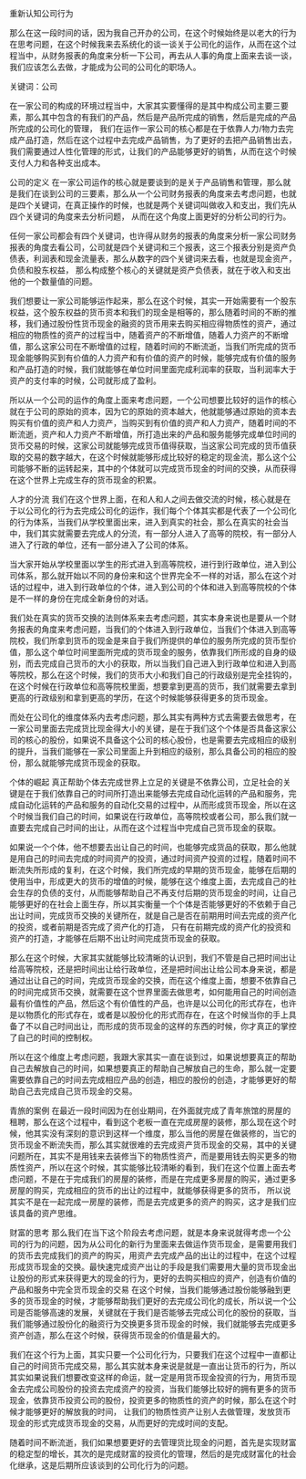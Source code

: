 重新认知公司行为

那么在这一段时间的话，因为我自己开办的公司，在这个时候始终是以老大的行为在思考问题，在这个时候我来去系统化的谈一谈关于公司化的运作，从而在这个过程当中，从财务报表的角度来分析一下公司，再去从人事的角度上面来去谈一谈，我们应该怎么去做，才能成为公司的公司化的职场人。

关键词：公司

在一家公司的构成的环境过程当中，大家其实要懂得的是其中构成公司主要三要素，那么其中包含的有我们的产品，然后是产品所完成的销售，然后是完成的产品所完成的公司化的管理， 我们在运作一家公司的核心都是在于依靠人力/物力去完成产品打造，然后在这个过程中去完成产品销售，为了更好的去把产品销售出去，我们需要通过人性化管理的形式，让我们的产品能够更好的销售，从而在这个时候支付人力和各种支出成本。

公司的定义
在一家公司运作的核心就是要谈到的是关于产品销售和管理，那么就是我们在谈到公司的三要素，那么从一个公司财务报表的角度来去考虑问题，也就是四个关键词，在真正操作的时候，也就是两个关键词叫做收入和支出，我们先从四个关键词的角度来去分析问题， 从而在这个角度上面更好的分析公司的行为。

任何一家公司都会有四个关键词，也许得从财务的报表的角度来分析一家公司财务报表的角度去看公司，公司就是四个关键词和三个报表，这三个报表分别是资产负债表，利润表和现金流量表，那么从数字的四个关键词来去看，也就是现金资产，负债和股东权益， 那么构成整个核心的关键就是资产负债表，就在于收入和支出他的一个数量值的问题。

我们想要让一家公司能够运作起来，那么在这个时候，其实一开始需要有一个股东权益，这个股东权益的货币资本和我们的现金是相等的，那么随着时间的不断的推移，我们通过股份性货币现金的融资的货币用来去购买相应得物质性的资产，通过相应的物质性的资产的过程当中，随着资产的不断增值，随着人力资产的不断增值，那么这家公司在不断增值的过程，随着时间的不断流逝，当我们所完成的货币现金能够购买到有价值的人力资产和有价值的资产的时候，能够完成有价值的服务和产品打造的时候，我们就能够在单位时间里面完成利润率的获取，当利润率大于资产的支付率的时候，公司就形成了盈利。

所以从一个公司的运作的角度上面来考虑问题，一个公司想要比较好的运作的核心就在于公司的原始的资本，因为它的原始的资本越大，他就能够通过原始的资本去购买有价值的资产和人力资产，当购买到有价值的资产和人力资产，随着时间的不断流逝，资产和人力资产不断增值，所打造出来的产品和服务能够完成单位时间的货币交易的时候，这家公司就能够完成货币值得获取，当这家公司完成的货币值获取的交易的数字越大，在这个时候就能够形成比较好的稳定的现金流，那么这个公司能够不断的运转起来，其中的个体就可以完成货币现金的时间的交换，从而获得在这个世界上完成生存的货币现金的积累。

人才的分流
我们在这个世界上面，在和人和人之间去做交流的时候，核心就是在于以公司化的行为去完成公司化的运作，我们每个个体其实都是代表了一个公司化的行为体系，当我们从学校里面出来，进入到真实的社会，那么在真实的社会当中，我们其实就需要去完成人的分流，有一部分人进入了高等的院校，有一部分人进入了行政的单位，还有一部分进入了公司的体系。

当大家开始从学校里面以学生的形式进入到高等院校，进行到行政单位，进入到公司体系，那么就开始以不同的身份来和这个世界完全不一样的对话，那么在这个对话的过程中，进入到行政单位的个体，进入到公司的个体和进入到高等院校的个体是不一样的身份在完成全新身份的对话。

我们处在真实的货币交换的法则体系来去考虑问题，其实本身来说也是要从一个财务报表的角度来考虑问题，当我们的个体进入到行政单位，当我们个体进入到高等院校，我们所拿到货币的现金是来自于我们所提供的单位的服务所完成的货币型价值，那么这个单位时间里面所完成的货币现金的服务，依靠我们所形成的自身的级别，而去完成自己货币的大小的获取，所以当我们自己进入到行政单位和进入到高等院校，那么在这个时候，我们的货币大小和我们自己的行政级别是完全挂钩的， 在这个时候在行政单位和高等院校里面，想要拿到更高的货币，我们就需要去拿到更高的行政级别和拿到更高的学历，在这个时候能够获得更多的货币现金。

而处在公司化的维度体系内去考虑问题，那么其实有两种方式去需要去做思考，在一家公司里面去完成货比现金得大小的关键，是在于我们这个个体是否具备这家公司的核心的股份，如果说不具备这个公司的核心股份，也是需要去完成相应的级别的提升，当我们能够在一家公司里面上升到相应的级别，那么具备公司的相应的股份，那么就能够完成货币现金的获取。

个体的崛起
真正帮助个体去完成世界上立足的关键是不依靠公司，立足社会的关键是在于我们依靠自己的时间所打造出来能够去完成自动化运转的产品和服务，完成自动化运转的产品和服务的自动化交易的过程中，从而形成货币现金，所以在这个时候当我们自己的时间，如果说在行政单位，高等院校或者公司，那么我们就一直要去完成自己时间的出让，从而在这个过程当中完成自己货币现金的获取。

如果说一个个体，他不想要去出让自己的时间，也能够完成货品的获取，那么他就是用自己的时间去完成的时间资产的投资，通过时间资产投资的过程，随着时间不断流失所形成的复利，在这个时候，我们所完成的早期的货币现金，能够在后期的使用当中，形成更大的货币的增值的时候，能够在这个维度上面，去完成自己的社会生存的负债的支付，从而能够帮助自己不再支付后期的货币现金的时间，让自己能够更好的在社会上面生存，所以其实衡量一个个体是否能够更好的不依赖于自己出让时间，完成货币交换的关键所在，就是自己是否在前期用时间去完成的资产化的投资，或者前期是否完成了资产化的打造， 只有在前期完成的资产化的投资和资产的打造，才能够在后期不出让时间完成货币现金的获取。

那么在这个时候，大家其实就能够比较清晰的认识到，我们不管是自己把时间出让给高等院校，还是把时间出让给行政单位，还是把时间出让给公司本身来说，都是通过出让自己的时间，完成货币现金的交换，而在这个维度上面，想要不依靠自己的时间完成货币交换，就需要在这个世界里面去做思考，如何能用自己的时间创造最有价值性的产品，然后这个有价值性的产品，也许是以公司化的形式存在，也许是以物质化的形式存在，或者是以股份化的形式而存在，在这个时候当你的手上具备了不以自己时间出让，而形成的货币现金的这样的东西的时候，你才真正的掌控了自己的时间的控制权。

所以在这个维度上考虑问题，我跟大家其实一直在谈到过，如果说想要真正的帮助自己去解放自己的时间，如果想要真正的帮助自己解放自己的生命，那么就一定要需要依靠自己的时间去完成相应产品的创造，相应的股份的创造，才能够更好的帮助自己去完成自己货币现金的交易。

青旅的案例
在最近一段时间因为在创业期间，在外面就完成了青年旅馆的房屋的租聘，那么在这个过程中，看到这个老板一直在完成房屋的装修，那么现在这个时候，他其实没有深刻的意识到这样一个维度，那么当他的房屋在做装修的，当它的货币现金不断流失而，那么其实就很难的去完成资产货币现金的交易，其中的关键问题所在，其实不是用钱来去装修当下的物质性资产，而是要用钱去购买更多的物质性资产，所以在这个时候，其实能够比较清晰的看到，我们在这个位置上面去考虑问题，不是在于完成我们的房屋的装修，而是在完成更多房屋的购买，通过更多房屋的购买，完成相应的货币的出让的过程中，就能够获得更多的货币， 所以说其实不是在一起完成一房屋的装修，而是去完成更多的资产的购买，这才是我们应该具备的资产思维。

财富的思考
那么我们在当下这个阶段去考虑问题，就是本身来说就得考虑一个公司的行为的问题，因为从公司化的新行为里面来去做运作货币现金，是需要用我们的货币去完成我们的资产的购买，用资产去完成产品的出让的过程中，在这个过程形成货币现金的交换。最快速完成资产出让的手段是我们需要用大量的货币现金出让股份的形式来获得更大的现金的行为，更好的去购买相应的资产，创造有价值的产品和服务中完全货币现金的交易 在这个时候，当我们能够通过股份能够融到更多的货币现金的时候，才能够帮助我们更好的去完成公司化的成长，所以说一个公司是否能够高速的发展，关键就在于我们是否能够去完成公司化的股份的获取，当我们能够通过股份化的融资行为交换更多货币现金的时候，我们就能够去完成更多资产创造，那么在这个时候，获得货币现金的价值是最大的。

我们在这个行为上面，其实只要一个公司化行为，只要我们在这个过程中一直都让自己的时间货币完成交易，那么其实就本身来说是就是一直出让货币的行为，所以其实如果说我们想要改变这样的命运，就一定是用货币现金投资的行为，用货币现金去完成公司股份的投资去完成资产的投资，当我们能够比较好的拥有更多的货币现金，依靠货币投资公司的股份，投资更多的物质性的资产的时候，那么在这个时候才能够更好的解放我的时间， 让我们的物质性资产让别人去做管理，发放货币现金的形式完成货币现金的交易，从而更好的完成时间的支配。

随着时间不断流逝，我们如果想要更好的去管理货比现金的问题，首先是实现财富的稳定型的增长，其次的是完成财富的投资化的管理，然后的是完成财富化的社会化继承，这是后期所应该谈到的公司化行为的问题。
